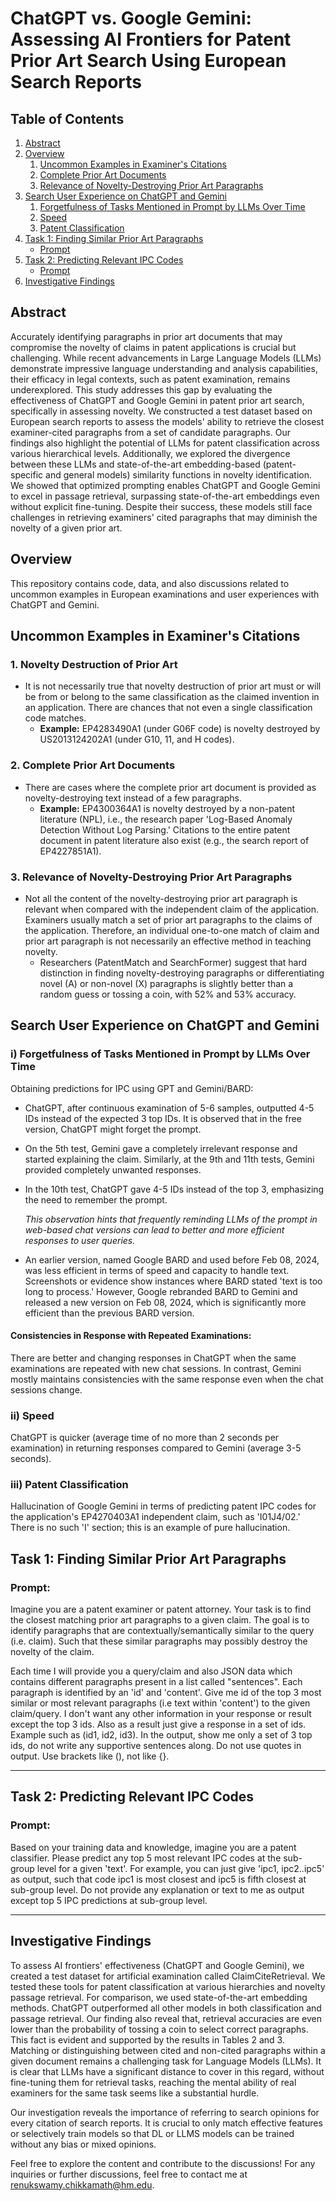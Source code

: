 # ChatGPT vs. Google Gemini: Assessing AI Frontiers for Patent Prior Art Search Using European Search Reports
## Table of Contents
1. [Abstract](#abstract)
2. [Overview](#overview)
    1. [Uncommon Examples in Examiner's Citations](#1-novelty-destruction-of-prior-art)
    2. [Complete Prior Art Documents](#2-complete-prior-art-documents)
    3. [Relevance of Novelty-Destroying Prior Art Paragraphs](#3-relevance-of-novelty-destroying-prior-art-paragraphs)
3. [Search User Experience on ChatGPT and Gemini](#i-forgetfulness-of-tasks-mentioned-in-prompt-by-llms-over-time)
    1. [Forgetfulness of Tasks Mentioned in Prompt by LLMs Over Time](#i-forgetfulness-of-tasks-mentioned-in-prompt-by-llms-over-time)
    2. [Speed](#ii-speed)
    3. [Patent Classification](#iii-patent-classification)
4. [Task 1: Finding Similar Prior Art Paragraphs](#task-1-finding-similar-prior-art-paragraphs)
    - [Prompt](#prompt)
5. [Task 2: Predicting Relevant IPC Codes](#task-2-predicting-relevant-ipc-codes)
    - [Prompt](#prompt-1)
6. [Investigative Findings](#investigative-findings)


## Abstract
Accurately identifying paragraphs in prior art
  documents that may compromise the novelty of
  claims in patent applications is crucial but
  challenging. While recent advancements in Large
  Language Models (LLMs) demonstrate impressive
  language understanding and analysis capabilities,
  their efficacy in legal contexts, such as patent
  examination, remains underexplored. This study 
  addresses this gap by evaluating the effectiveness
   of ChatGPT and Google Gemini in patent prior art
  search, specifically in assessing novelty.
  We constructed a test dataset based on European
  search reports to assess the models' ability to 
  retrieve the closest examiner-cited paragraphs from 
  a set of candidate paragraphs. Our findings also 
  highlight the potential of LLMs for patent classification
   across various hierarchical levels. Additionally, 
   we explored the divergence between these LLMs and 
   state-of-the-art embedding-based 
   (patent-specific and general models) similarity functions
    in novelty identification. We showed that optimized 
    prompting enables ChatGPT and Google Gemini to excel 
    in passage retrieval, surpassing state-of-the-art 
    embeddings even without explicit fine-tuning.
    Despite their success, these models still face challenges in retrieving 
    examiners' cited paragraphs that may diminish the novelty of a given prior art. 
## Overview

This repository contains code, data, and also discussions related to uncommon examples in European examinations and user experiences with ChatGPT and Gemini. 

## Uncommon Examples in Examiner's Citations

### 1. Novelty Destruction of Prior Art

- It is not necessarily true that novelty destruction of prior art must or will be from or belong to the same classification as the claimed invention in an application. There are chances that not even a single classification code matches.
  - **Example:** EP4283490A1 (under G06F code) is novelty destroyed by US2013124202A1 (under G10, 11, and H codes).

### 2. Complete Prior Art Documents

- There are cases where the complete prior art document is provided as novelty-destroying text instead of a few paragraphs.
  - **Example:** EP4300364A1 is novelty destroyed by a non-patent literature (NPL), i.e., the research paper 'Log-Based Anomaly Detection Without Log Parsing.' Citations to the entire patent document in patent literature also exist (e.g., the search report of EP4227851A1).

### 3. Relevance of Novelty-Destroying Prior Art Paragraphs

- Not all the content of the novelty-destroying prior art paragraph is relevant when compared with the independent claim of the application. Examiners usually match a set of prior art paragraphs to the claims of the application. Therefore, an individual one-to-one match of claim and prior art paragraph is not necessarily an effective method in teaching novelty.
  - Researchers (PatentMatch and SearchFormer) suggest that hard distinction in finding novelty-destroying paragraphs or differentiating novel (A) or non-novel (X) paragraphs is slightly better than a random guess or tossing a coin, with 52% and 53% accuracy.

## Search User Experience on ChatGPT and Gemini

### i) Forgetfulness of Tasks Mentioned in Prompt by LLMs Over Time

Obtaining predictions for IPC using GPT and Gemini/BARD:

- ChatGPT, after continuous examination of 5-6 samples, outputted 4-5 IDs instead of the expected 3 top IDs. It is observed that in the free version, ChatGPT might forget the prompt.
  
- On the 5th test, Gemini gave a completely irrelevant response and started explaining the claim. Similarly, at the 9th and 11th tests, Gemini provided completely unwanted responses.

- In the 10th test, ChatGPT gave 4-5 IDs instead of the top 3, emphasizing the need to remember the prompt.
  
  *This observation hints that frequently reminding LLMs of the prompt in web-based chat versions can lead to better and more efficient responses to user queries.*

- An earlier version, named Google BARD and used before Feb 08, 2024, was less efficient in terms of speed and capacity to handle text. Screenshots or evidence show instances where BARD stated 'text is too long to process.' However, Google rebranded BARD to Gemini and released a new version on Feb 08, 2024, which is significantly more efficient than the previous BARD version.

#### Consistencies in Response with Repeated Examinations:

There are better and changing responses in ChatGPT when the same examinations are repeated with new chat sessions. In contrast, Gemini mostly maintains consistencies with the same response even when the chat sessions change.

### ii) Speed

ChatGPT is quicker (average time of no more than 2 seconds per examination) in returning responses compared to Gemini (average 3-5 seconds).

### iii) Patent Classification

Hallucination of Google Gemini in terms of predicting patent IPC codes for the application's EP4270403A1 independent claim, such as 'I01J4/02.' There is no such 'I' section; this is an example of pure hallucination.


## Task 1: Finding Similar Prior Art Paragraphs

### Prompt:

Imagine you are a patent examiner or patent attorney. Your task is to find the closest matching prior art paragraphs to a given claim. The goal is to identify paragraphs that are contextually/semantically similar to the query (i.e. claim). Such that these similar paragraphs may possibly destroy the novelty of the claim.

Each time I will provide you a query/claim and also JSON data which contains different paragraphs present in a list called "sentences". Each paragraph is identified by an 'id' and 'content'. Give me id of the top 3 most similar or most relevant paragraphs (i.e text within 'content') to the given claim/query. I don't want any other information in your response or result except the top 3 ids. Also as a result just give a response in a set of ids. Example such as (id1, id2, id3). In the output, show me only a set of 3 top ids, do not write any supportive sentences along. Do not use quotes in output. Use brackets like (), not like {}.

---

## Task 2: Predicting Relevant IPC Codes

### Prompt:

Based on your training data and knowledge, imagine you are a patent classifier. Please predict any top 5 most relevant IPC codes at the sub-group level for a given 'text'. For example, you can just give 'ipc1, ipc2..ipc5' as output, such that code ipc1 is most closest and ipc5 is fifth closest at sub-group level. Do not provide any explanation or text to me as output except top 5 IPC predictions at sub-group level.

---

## Investigative Findings
To assess AI frontiers' effectiveness (ChatGPT and Google Gemini), we created a test dataset for artificial examination called ClaimCiteRetrieval. We tested these tools for patent classification at various hierarchies and novelty passage retrieval. For comparison, we used state-of-the-art embedding methods. ChatGPT outperformed all other models in both classification and passage retrieval.
Our finding also reveal that, retrieval accuracies are even lower than the probability of tossing a coin to select correct paragraphs. This fact is evident and supported by the results in Tables 2 and 3. Matching or distinguishing between cited and non-cited paragraphs within a given document remains a challenging task for Language Models (LLMs). It is clear that LLMs have a significant distance to cover in this regard, without fine-tuning them for retrieval tasks, reaching the mental ability of real examiners for the same task seems like a substantial hurdle.

Our investigation reveals the importance of referring to search opinions for every citation of search reports. It is crucial to only match effective features or selectively train models so that DL or LLMS models can be trained without any bias or mixed opinions.

Feel free to explore the content and contribute to the discussions!
For any inquiries or further discussions, feel free to contact me at [renukswamy.chikkamath@hm.edu](mailto:renukswamy.chikkamath@hm.edu).


